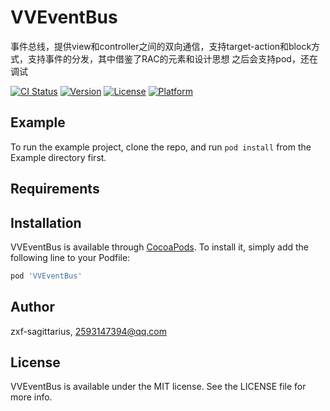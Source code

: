 # VVEventBus
事件总线，提供view和controller之间的双向通信，支持target-action和block方式，支持事件的分发，其中借鉴了RAC的元素和设计思想
之后会支持pod，还在调试

[![CI Status](https://img.shields.io/travis/zxf-sagittarius/VVEventBus.svg?style=flat)](https://travis-ci.org/zxf-sagittarius/VVEventBus)
[![Version](https://img.shields.io/cocoapods/v/VVEventBus.svg?style=flat)](https://cocoapods.org/pods/VVEventBus)
[![License](https://img.shields.io/cocoapods/l/VVEventBus.svg?style=flat)](https://cocoapods.org/pods/VVEventBus)
[![Platform](https://img.shields.io/cocoapods/p/VVEventBus.svg?style=flat)](https://cocoapods.org/pods/VVEventBus)

## Example

To run the example project, clone the repo, and run `pod install` from the Example directory first.

## Requirements

## Installation

VVEventBus is available through [CocoaPods](https://cocoapods.org). To install
it, simply add the following line to your Podfile:

```ruby
pod 'VVEventBus'
```

## Author

zxf-sagittarius, 2593147394@qq.com

## License

VVEventBus is available under the MIT license. See the LICENSE file for more info.
